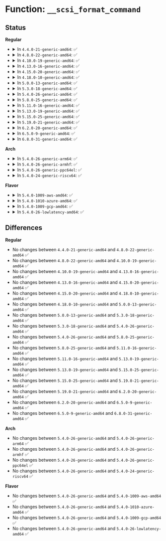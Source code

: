 # Function: <code>__scsi_format_command</code>

## Status
<b>Regular</b>
<ul>
<li>
<details>
<summary>In <code>4.4.0-21-generic-amd64</code>: ✅</summary>

```c
size_t __scsi_format_command(char * logbuf, size_t logbuf_len, const unsigned char * cdb, size_t cdb_len)
```

```json
{
  "name": "__scsi_format_command",
  "collision_type": "Unique Global",
  "inline_type": "No",
  "funcs": [
    {
      "addr": 18446744071584841984,
      "name": "__scsi_format_command",
      "external": true,
      "loc": "drivers/scsi/scsi_logging.c:197",
      "file": "drivers/scsi/scsi_logging.c",
      "inline": "seen, unknown",
      "caller_inline": [],
      "caller_func": [
        "drivers/ata/libata-eh.c:ata_eh_report"
      ]
    }
  ],
  "symbols": [
    {
      "addr": 18446744071584841984,
      "name": "__scsi_format_command",
      "section": ".text",
      "bind": "STB_GLOBAL",
      "size": 179
    }
  ]
}
```
</details>
</li>
<li>
<details>
<summary>In <code>4.8.0-22-generic-amd64</code>: ✅</summary>

```c
size_t __scsi_format_command(char * logbuf, size_t logbuf_len, const unsigned char * cdb, size_t cdb_len)
```

```json
{
  "name": "__scsi_format_command",
  "collision_type": "Unique Global",
  "inline_type": "No",
  "funcs": [
    {
      "addr": 18446744071585204592,
      "name": "__scsi_format_command",
      "external": true,
      "loc": "drivers/scsi/scsi_logging.c:197",
      "file": "drivers/scsi/scsi_logging.c",
      "inline": "seen, unknown",
      "caller_inline": [],
      "caller_func": [
        "drivers/ata/libata-eh.c:ata_eh_report"
      ]
    }
  ],
  "symbols": [
    {
      "addr": 18446744071585204592,
      "name": "__scsi_format_command",
      "section": ".text",
      "bind": "STB_GLOBAL",
      "size": 177
    }
  ]
}
```
</details>
</li>
<li>
<details>
<summary>In <code>4.10.0-19-generic-amd64</code>: ✅</summary>

```c
size_t __scsi_format_command(char * logbuf, size_t logbuf_len, const unsigned char * cdb, size_t cdb_len)
```

```json
{
  "name": "__scsi_format_command",
  "collision_type": "Unique Global",
  "inline_type": "No",
  "funcs": [
    {
      "addr": 18446744071585399296,
      "name": "__scsi_format_command",
      "external": true,
      "loc": "drivers/scsi/scsi_logging.c:197",
      "file": "drivers/scsi/scsi_logging.c",
      "inline": "seen, unknown",
      "caller_inline": [],
      "caller_func": [
        "drivers/ata/libata-eh.c:ata_eh_report"
      ]
    }
  ],
  "symbols": [
    {
      "addr": 18446744071585399296,
      "name": "__scsi_format_command",
      "section": ".text",
      "bind": "STB_GLOBAL",
      "size": 177
    }
  ]
}
```
</details>
</li>
<li>
<details>
<summary>In <code>4.13.0-16-generic-amd64</code>: ✅</summary>

```c
size_t __scsi_format_command(char * logbuf, size_t logbuf_len, const unsigned char * cdb, size_t cdb_len)
```

```json
{
  "name": "__scsi_format_command",
  "collision_type": "Unique Global",
  "inline_type": "No",
  "funcs": [
    {
      "addr": 18446744071585483808,
      "name": "__scsi_format_command",
      "external": true,
      "loc": "drivers/scsi/scsi_logging.c:197",
      "file": "drivers/scsi/scsi_logging.c",
      "inline": "seen, unknown",
      "caller_inline": [],
      "caller_func": [
        "drivers/scsi/scsi_debugfs.c:scsi_show_rq",
        "drivers/ata/libata-eh.c:ata_eh_link_report"
      ]
    }
  ],
  "symbols": [
    {
      "addr": 18446744071585483808,
      "name": "__scsi_format_command",
      "section": ".text",
      "bind": "STB_GLOBAL",
      "size": 186
    }
  ]
}
```
</details>
</li>
<li>
<details>
<summary>In <code>4.15.0-20-generic-amd64</code>: ✅</summary>

```c
size_t __scsi_format_command(char * logbuf, size_t logbuf_len, const unsigned char * cdb, size_t cdb_len)
```

```json
{
  "name": "__scsi_format_command",
  "collision_type": "Unique Global",
  "inline_type": "No",
  "funcs": [
    {
      "addr": 18446744071585915248,
      "name": "__scsi_format_command",
      "external": true,
      "loc": "drivers/scsi/scsi_logging.c:197",
      "file": "drivers/scsi/scsi_logging.c",
      "inline": "seen, unknown",
      "caller_inline": [],
      "caller_func": [
        "drivers/scsi/scsi_debugfs.c:scsi_show_rq",
        "drivers/ata/libata-eh.c:ata_eh_link_report"
      ]
    }
  ],
  "symbols": [
    {
      "addr": 18446744071585915248,
      "name": "__scsi_format_command",
      "section": ".text",
      "bind": "STB_GLOBAL",
      "size": 186
    }
  ]
}
```
</details>
</li>
<li>
<details>
<summary>In <code>4.18.0-10-generic-amd64</code>: ✅</summary>

```c
size_t __scsi_format_command(char * logbuf, size_t logbuf_len, const unsigned char * cdb, size_t cdb_len)
```

```json
{
  "name": "__scsi_format_command",
  "collision_type": "Unique Global",
  "inline_type": "No",
  "funcs": [
    {
      "addr": 18446744071586162480,
      "name": "__scsi_format_command",
      "external": true,
      "loc": "drivers/scsi/scsi_logging.c:197",
      "file": "drivers/scsi/scsi_logging.c",
      "inline": "seen, unknown",
      "caller_inline": [],
      "caller_func": [
        "drivers/scsi/scsi_debugfs.c:scsi_show_rq",
        "drivers/ata/libata-eh.c:ata_eh_link_report"
      ]
    }
  ],
  "symbols": [
    {
      "addr": 18446744071586162480,
      "name": "__scsi_format_command",
      "section": ".text",
      "bind": "STB_GLOBAL",
      "size": 202
    }
  ]
}
```
</details>
</li>
<li>
<details>
<summary>In <code>5.0.0-13-generic-amd64</code>: ✅</summary>

```c
size_t __scsi_format_command(char * logbuf, size_t logbuf_len, const unsigned char * cdb, size_t cdb_len)
```

```json
{
  "name": "__scsi_format_command",
  "collision_type": "Unique Global",
  "inline_type": "No",
  "funcs": [
    {
      "addr": 18446744071586304368,
      "name": "__scsi_format_command",
      "external": true,
      "loc": "drivers/scsi/scsi_logging.c:197",
      "file": "drivers/scsi/scsi_logging.c",
      "inline": "seen, unknown",
      "caller_inline": [],
      "caller_func": [
        "drivers/scsi/scsi_debugfs.c:scsi_show_rq",
        "drivers/ata/libata-eh.c:ata_eh_link_report"
      ]
    }
  ],
  "symbols": [
    {
      "addr": 18446744071586304368,
      "name": "__scsi_format_command",
      "section": ".text",
      "bind": "STB_GLOBAL",
      "size": 202
    }
  ]
}
```
</details>
</li>
<li>
<details>
<summary>In <code>5.3.0-18-generic-amd64</code>: ✅</summary>

```c
size_t __scsi_format_command(char * logbuf, size_t logbuf_len, const unsigned char * cdb, size_t cdb_len)
```

```json
{
  "name": "__scsi_format_command",
  "collision_type": "Unique Global",
  "inline_type": "No",
  "funcs": [
    {
      "addr": 18446744071586547472,
      "name": "__scsi_format_command",
      "external": true,
      "loc": "drivers/scsi/scsi_logging.c:196",
      "file": "drivers/scsi/scsi_logging.c",
      "inline": "seen, unknown",
      "caller_inline": [],
      "caller_func": [
        "drivers/scsi/scsi_debugfs.c:scsi_show_rq",
        "drivers/ata/libata-eh.c:ata_eh_link_report"
      ]
    }
  ],
  "symbols": [
    {
      "addr": 18446744071586547472,
      "name": "__scsi_format_command",
      "section": ".text",
      "bind": "STB_GLOBAL",
      "size": 203
    }
  ]
}
```
</details>
</li>
<li>
<details>
<summary>In <code>5.4.0-26-generic-amd64</code>: ✅</summary>

```c
size_t __scsi_format_command(char * logbuf, size_t logbuf_len, const unsigned char * cdb, size_t cdb_len)
```

```json
{
  "name": "__scsi_format_command",
  "collision_type": "Unique Global",
  "inline_type": "No",
  "funcs": [
    {
      "addr": 18446744071586694640,
      "name": "__scsi_format_command",
      "external": true,
      "loc": "drivers/scsi/scsi_logging.c:154",
      "file": "drivers/scsi/scsi_logging.c",
      "inline": "seen, unknown",
      "caller_inline": [],
      "caller_func": [
        "drivers/scsi/scsi_debugfs.c:scsi_show_rq",
        "drivers/ata/libata-eh.c:ata_eh_link_report"
      ]
    }
  ],
  "symbols": [
    {
      "addr": 18446744071586694640,
      "name": "__scsi_format_command",
      "section": ".text",
      "bind": "STB_GLOBAL",
      "size": 203
    }
  ]
}
```
</details>
</li>
<li>
<details>
<summary>In <code>5.8.0-25-generic-amd64</code>: ✅</summary>

```c
size_t __scsi_format_command(char * logbuf, size_t logbuf_len, const unsigned char * cdb, size_t cdb_len)
```

```json
{
  "name": "__scsi_format_command",
  "collision_type": "Unique Global",
  "inline_type": "No",
  "funcs": [
    {
      "addr": 18446744071587494208,
      "name": "__scsi_format_command",
      "external": true,
      "loc": "drivers/scsi/scsi_logging.c:154",
      "file": "drivers/scsi/scsi_logging.c",
      "inline": "seen, unknown",
      "caller_inline": [],
      "caller_func": [
        "drivers/scsi/scsi_debugfs.c:scsi_show_rq",
        "drivers/ata/libata-eh.c:ata_eh_link_report"
      ]
    }
  ],
  "symbols": [
    {
      "addr": 18446744071587494208,
      "name": "__scsi_format_command",
      "section": ".text",
      "bind": "STB_GLOBAL",
      "size": 203
    }
  ]
}
```
</details>
</li>
<li>
<details>
<summary>In <code>5.11.0-16-generic-amd64</code>: ✅</summary>

```c
size_t __scsi_format_command(char * logbuf, size_t logbuf_len, const unsigned char * cdb, size_t cdb_len)
```

```json
{
  "name": "__scsi_format_command",
  "collision_type": "Unique Global",
  "inline_type": "No",
  "funcs": [
    {
      "addr": 18446744071587561376,
      "name": "__scsi_format_command",
      "external": true,
      "loc": "drivers/scsi/scsi_logging.c:154",
      "file": "drivers/scsi/scsi_logging.c",
      "inline": "seen, unknown",
      "caller_inline": [],
      "caller_func": [
        "drivers/scsi/scsi_debugfs.c:scsi_show_rq",
        "drivers/ata/libata-eh.c:ata_eh_link_report"
      ]
    }
  ],
  "symbols": [
    {
      "addr": 18446744071587561376,
      "name": "__scsi_format_command",
      "section": ".text",
      "bind": "STB_GLOBAL",
      "size": 203
    }
  ]
}
```
</details>
</li>
<li>
<details>
<summary>In <code>5.13.0-19-generic-amd64</code>: ✅</summary>

```c
size_t __scsi_format_command(char * logbuf, size_t logbuf_len, const unsigned char * cdb, size_t cdb_len)
```

```json
{
  "name": "__scsi_format_command",
  "collision_type": "Unique Global",
  "inline_type": "No",
  "funcs": [
    {
      "addr": 18446744071587443232,
      "name": "__scsi_format_command",
      "external": true,
      "loc": "drivers/scsi/scsi_logging.c:154",
      "file": "drivers/scsi/scsi_logging.c",
      "inline": "seen, unknown",
      "caller_inline": [],
      "caller_func": [
        "drivers/scsi/scsi_debugfs.c:scsi_show_rq",
        "drivers/ata/libata-eh.c:ata_eh_link_report"
      ]
    }
  ],
  "symbols": [
    {
      "addr": 18446744071587443232,
      "name": "__scsi_format_command",
      "section": ".text",
      "bind": "STB_GLOBAL",
      "size": 203
    }
  ]
}
```
</details>
</li>
<li>
<details>
<summary>In <code>5.15.0-25-generic-amd64</code>: ✅</summary>

```c
size_t __scsi_format_command(char * logbuf, size_t logbuf_len, const unsigned char * cdb, size_t cdb_len)
```

```json
{
  "name": "__scsi_format_command",
  "collision_type": "Unique Global",
  "inline_type": "No",
  "funcs": [
    {
      "addr": 18446744071588016752,
      "name": "__scsi_format_command",
      "external": true,
      "loc": "drivers/scsi/scsi_logging.c:155",
      "file": "drivers/scsi/scsi_logging.c",
      "inline": "seen, unknown",
      "caller_inline": [],
      "caller_func": [
        "drivers/scsi/scsi_debugfs.c:scsi_show_rq",
        "drivers/ata/libata-eh.c:ata_eh_link_report"
      ]
    }
  ],
  "symbols": [
    {
      "addr": 18446744071588016752,
      "name": "__scsi_format_command",
      "section": ".text",
      "bind": "STB_GLOBAL",
      "size": 203
    }
  ]
}
```
</details>
</li>
<li>
<details>
<summary>In <code>5.19.0-21-generic-amd64</code>: ✅</summary>

```c
size_t __scsi_format_command(char * logbuf, size_t logbuf_len, const unsigned char * cdb, size_t cdb_len)
```

```json
{
  "name": "__scsi_format_command",
  "collision_type": "Unique Global",
  "inline_type": "No",
  "funcs": [
    {
      "addr": 18446744071589377712,
      "name": "__scsi_format_command",
      "external": true,
      "loc": "drivers/scsi/scsi_logging.c:157",
      "file": "drivers/scsi/scsi_logging.c",
      "inline": "seen, unknown",
      "caller_inline": [],
      "caller_func": [
        "drivers/scsi/scsi_debugfs.c:scsi_show_rq",
        "drivers/ata/libata-eh.c:ata_eh_link_report"
      ]
    }
  ],
  "symbols": [
    {
      "addr": 18446744071589377712,
      "name": "__scsi_format_command",
      "section": ".text",
      "bind": "STB_GLOBAL",
      "size": 217
    }
  ]
}
```
</details>
</li>
<li>
<details>
<summary>In <code>6.2.0-20-generic-amd64</code>: ✅</summary>

```c
size_t __scsi_format_command(char * logbuf, size_t logbuf_len, const unsigned char * cdb, size_t cdb_len)
```

```json
{
  "name": "__scsi_format_command",
  "collision_type": "Unique Global",
  "inline_type": "No",
  "funcs": [
    {
      "addr": 18446744071590949072,
      "name": "__scsi_format_command",
      "external": true,
      "loc": "drivers/scsi/scsi_logging.c:157",
      "file": "drivers/scsi/scsi_logging.c",
      "inline": "seen, unknown",
      "caller_inline": [],
      "caller_func": [
        "drivers/scsi/scsi_debugfs.c:scsi_show_rq",
        "drivers/ata/libata-eh.c:ata_eh_link_report"
      ]
    }
  ],
  "symbols": [
    {
      "addr": 18446744071590949072,
      "name": "__scsi_format_command",
      "section": ".text",
      "bind": "STB_GLOBAL",
      "size": 217
    }
  ]
}
```
</details>
</li>
<li>
<details>
<summary>In <code>6.5.0-9-generic-amd64</code>: ✅</summary>

```c
size_t __scsi_format_command(char * logbuf, size_t logbuf_len, const unsigned char * cdb, size_t cdb_len)
```

```json
{
  "name": "__scsi_format_command",
  "collision_type": "Unique Global",
  "inline_type": "No",
  "funcs": [
    {
      "addr": 18446744071591293152,
      "name": "__scsi_format_command",
      "external": true,
      "loc": "drivers/scsi/scsi_logging.c:157",
      "file": "drivers/scsi/scsi_logging.c",
      "inline": "seen, unknown",
      "caller_inline": [],
      "caller_func": [
        "drivers/scsi/scsi_debugfs.c:scsi_show_rq",
        "drivers/ata/libata-eh.c:ata_eh_link_report"
      ]
    }
  ],
  "symbols": [
    {
      "addr": 18446744071591293152,
      "name": "__scsi_format_command",
      "section": ".text",
      "bind": "STB_GLOBAL",
      "size": 208
    }
  ]
}
```
</details>
</li>
<li>
<details>
<summary>In <code>6.8.0-31-generic-amd64</code>: ✅</summary>

```c
size_t __scsi_format_command(char * logbuf, size_t logbuf_len, const unsigned char * cdb, size_t cdb_len)
```

```json
{
  "name": "__scsi_format_command",
  "collision_type": "Unique Global",
  "inline_type": "No",
  "funcs": [
    {
      "addr": 18446744071591641040,
      "name": "__scsi_format_command",
      "external": true,
      "loc": "drivers/scsi/scsi_logging.c:157",
      "file": "drivers/scsi/scsi_logging.c",
      "inline": "seen, unknown",
      "caller_inline": [],
      "caller_func": [
        "drivers/scsi/scsi_debugfs.c:scsi_show_rq",
        "drivers/scsi/scsi_debugfs.c:scsi_show_rq",
        "drivers/ata/libata-eh.c:ata_eh_link_report"
      ]
    }
  ],
  "symbols": [
    {
      "addr": 18446744071591641040,
      "name": "__scsi_format_command",
      "section": ".text",
      "bind": "STB_GLOBAL",
      "size": 208
    }
  ]
}
```
</details>
</li>
</ul>
<b>Arch</b>
<ul>
<li>
<details>
<summary>In <code>5.4.0-26-generic-arm64</code>: ✅</summary>

```c
size_t __scsi_format_command(char * logbuf, size_t logbuf_len, const unsigned char * cdb, size_t cdb_len)
```

```json
{
  "name": "__scsi_format_command",
  "collision_type": "Unique Global",
  "inline_type": "No",
  "funcs": [
    {
      "addr": 18446603336499602976,
      "name": "__scsi_format_command",
      "external": true,
      "loc": "drivers/scsi/scsi_logging.c:154",
      "file": "drivers/scsi/scsi_logging.c",
      "inline": "seen, unknown",
      "caller_inline": [],
      "caller_func": [
        "drivers/scsi/scsi_debugfs.c:scsi_show_rq",
        "drivers/ata/libata-eh.c:ata_eh_link_report"
      ]
    }
  ],
  "symbols": [
    {
      "addr": 18446603336499602976,
      "name": "__scsi_format_command",
      "section": ".text",
      "bind": "STB_GLOBAL",
      "size": 244
    }
  ]
}
```
</details>
</li>
<li>
<details>
<summary>In <code>5.4.0-26-generic-armhf</code>: ✅</summary>

```c
size_t __scsi_format_command(char * logbuf, size_t logbuf_len, const unsigned char * cdb, size_t cdb_len)
```

```json
{
  "name": "__scsi_format_command",
  "collision_type": "Unique Global",
  "inline_type": "No",
  "funcs": [
    {
      "addr": 3232059528,
      "name": "__scsi_format_command",
      "external": true,
      "loc": "drivers/scsi/scsi_logging.c:154",
      "file": "drivers/scsi/scsi_logging.c",
      "inline": "seen, unknown",
      "caller_inline": [],
      "caller_func": [
        "drivers/scsi/scsi_debugfs.c:scsi_show_rq",
        "drivers/ata/libata-eh.c:ata_eh_link_report"
      ]
    }
  ],
  "symbols": [
    {
      "addr": 3232059528,
      "name": "__scsi_format_command",
      "section": ".text",
      "bind": "STB_GLOBAL",
      "size": 176
    }
  ]
}
```
</details>
</li>
<li>
<details>
<summary>In <code>5.4.0-26-generic-ppc64el</code>: ✅</summary>

```c
size_t __scsi_format_command(char * logbuf, size_t logbuf_len, const unsigned char * cdb, size_t cdb_len)
```

```json
{
  "name": "__scsi_format_command",
  "collision_type": "Unique Global",
  "inline_type": "No",
  "funcs": [
    {
      "addr": 13835058055292906688,
      "name": "__scsi_format_command",
      "external": true,
      "loc": "drivers/scsi/scsi_logging.c:154",
      "file": "drivers/scsi/scsi_logging.c",
      "inline": "seen, unknown",
      "caller_inline": [],
      "caller_func": [
        "drivers/scsi/scsi_debugfs.c:scsi_show_rq",
        "drivers/ata/libata-eh.c:ata_eh_link_report"
      ]
    }
  ],
  "symbols": [
    {
      "addr": 13835058055292906688,
      "name": "__scsi_format_command",
      "section": ".text",
      "bind": "STB_GLOBAL",
      "size": 312
    }
  ]
}
```
</details>
</li>
<li>
<details>
<summary>In <code>5.4.0-24-generic-riscv64</code>: ✅</summary>

```c
size_t __scsi_format_command(char * logbuf, size_t logbuf_len, const unsigned char * cdb, size_t cdb_len)
```

```json
{
  "name": "__scsi_format_command",
  "collision_type": "Unique Global",
  "inline_type": "No",
  "funcs": [
    {
      "addr": 18446743936276790992,
      "name": "__scsi_format_command",
      "external": true,
      "loc": "drivers/scsi/scsi_logging.c:154",
      "file": "drivers/scsi/scsi_logging.c",
      "inline": "seen, unknown",
      "caller_inline": [],
      "caller_func": [
        "drivers/scsi/scsi_debugfs.c:scsi_show_rq",
        "drivers/ata/libata-eh.c:ata_eh_link_report"
      ]
    }
  ],
  "symbols": [
    {
      "addr": 18446743936276790992,
      "name": "__scsi_format_command",
      "section": ".text",
      "bind": "STB_GLOBAL",
      "size": 208
    }
  ]
}
```
</details>
</li>
</ul>
<b>Flavor</b>
<ul>
<li>
<details>
<summary>In <code>5.4.0-1009-aws-amd64</code>: ✅</summary>

```c
size_t __scsi_format_command(char * logbuf, size_t logbuf_len, const unsigned char * cdb, size_t cdb_len)
```

```json
{
  "name": "__scsi_format_command",
  "collision_type": "Unique Global",
  "inline_type": "No",
  "funcs": [
    {
      "addr": 18446744071586385120,
      "name": "__scsi_format_command",
      "external": true,
      "loc": "drivers/scsi/scsi_logging.c:154",
      "file": "drivers/scsi/scsi_logging.c",
      "inline": "seen, unknown",
      "caller_inline": [],
      "caller_func": [
        "drivers/scsi/scsi_debugfs.c:scsi_show_rq",
        "drivers/ata/libata-eh.c:ata_eh_link_report"
      ]
    }
  ],
  "symbols": [
    {
      "addr": 18446744071586385120,
      "name": "__scsi_format_command",
      "section": ".text",
      "bind": "STB_GLOBAL",
      "size": 203
    }
  ]
}
```
</details>
</li>
<li>
<details>
<summary>In <code>5.4.0-1010-azure-amd64</code>: ✅</summary>

```c
size_t __scsi_format_command(char * logbuf, size_t logbuf_len, const unsigned char * cdb, size_t cdb_len)
```

```json
{
  "name": "__scsi_format_command",
  "collision_type": "Unique Global",
  "inline_type": "No",
  "funcs": [
    {
      "addr": 18446744071586226432,
      "name": "__scsi_format_command",
      "external": true,
      "loc": "drivers/scsi/scsi_logging.c:154",
      "file": "drivers/scsi/scsi_logging.c",
      "inline": "seen, unknown",
      "caller_inline": [],
      "caller_func": [
        "drivers/scsi/scsi_debugfs.c:scsi_show_rq",
        "drivers/ata/libata-eh.c:ata_eh_link_report"
      ]
    }
  ],
  "symbols": [
    {
      "addr": 18446744071586226432,
      "name": "__scsi_format_command",
      "section": ".text",
      "bind": "STB_GLOBAL",
      "size": 203
    }
  ]
}
```
</details>
</li>
<li>
<details>
<summary>In <code>5.4.0-1009-gcp-amd64</code>: ✅</summary>

```c
size_t __scsi_format_command(char * logbuf, size_t logbuf_len, const unsigned char * cdb, size_t cdb_len)
```

```json
{
  "name": "__scsi_format_command",
  "collision_type": "Unique Global",
  "inline_type": "No",
  "funcs": [
    {
      "addr": 18446744071586642608,
      "name": "__scsi_format_command",
      "external": true,
      "loc": "drivers/scsi/scsi_logging.c:154",
      "file": "drivers/scsi/scsi_logging.c",
      "inline": "seen, unknown",
      "caller_inline": [],
      "caller_func": [
        "drivers/scsi/scsi_debugfs.c:scsi_show_rq",
        "drivers/ata/libata-eh.c:ata_eh_link_report"
      ]
    }
  ],
  "symbols": [
    {
      "addr": 18446744071586642608,
      "name": "__scsi_format_command",
      "section": ".text",
      "bind": "STB_GLOBAL",
      "size": 203
    }
  ]
}
```
</details>
</li>
<li>
<details>
<summary>In <code>5.4.0-26-lowlatency-amd64</code>: ✅</summary>

```c
size_t __scsi_format_command(char * logbuf, size_t logbuf_len, const unsigned char * cdb, size_t cdb_len)
```

```json
{
  "name": "__scsi_format_command",
  "collision_type": "Unique Global",
  "inline_type": "No",
  "funcs": [
    {
      "addr": 18446744071586755152,
      "name": "__scsi_format_command",
      "external": true,
      "loc": "drivers/scsi/scsi_logging.c:154",
      "file": "drivers/scsi/scsi_logging.c",
      "inline": "seen, unknown",
      "caller_inline": [],
      "caller_func": [
        "drivers/scsi/scsi_debugfs.c:scsi_show_rq",
        "drivers/ata/libata-eh.c:ata_eh_link_report"
      ]
    }
  ],
  "symbols": [
    {
      "addr": 18446744071586755152,
      "name": "__scsi_format_command",
      "section": ".text",
      "bind": "STB_GLOBAL",
      "size": 203
    }
  ]
}
```
</details>
</li>
</ul>

## Differences
<b>Regular</b>
<ul>
<li>
No changes between <code>4.4.0-21-generic-amd64</code> and <code>4.8.0-22-generic-amd64</code> ✅
</li>
<li>
No changes between <code>4.8.0-22-generic-amd64</code> and <code>4.10.0-19-generic-amd64</code> ✅
</li>
<li>
No changes between <code>4.10.0-19-generic-amd64</code> and <code>4.13.0-16-generic-amd64</code> ✅
</li>
<li>
No changes between <code>4.13.0-16-generic-amd64</code> and <code>4.15.0-20-generic-amd64</code> ✅
</li>
<li>
No changes between <code>4.15.0-20-generic-amd64</code> and <code>4.18.0-10-generic-amd64</code> ✅
</li>
<li>
No changes between <code>4.18.0-10-generic-amd64</code> and <code>5.0.0-13-generic-amd64</code> ✅
</li>
<li>
No changes between <code>5.0.0-13-generic-amd64</code> and <code>5.3.0-18-generic-amd64</code> ✅
</li>
<li>
No changes between <code>5.3.0-18-generic-amd64</code> and <code>5.4.0-26-generic-amd64</code> ✅
</li>
<li>
No changes between <code>5.4.0-26-generic-amd64</code> and <code>5.8.0-25-generic-amd64</code> ✅
</li>
<li>
No changes between <code>5.8.0-25-generic-amd64</code> and <code>5.11.0-16-generic-amd64</code> ✅
</li>
<li>
No changes between <code>5.11.0-16-generic-amd64</code> and <code>5.13.0-19-generic-amd64</code> ✅
</li>
<li>
No changes between <code>5.13.0-19-generic-amd64</code> and <code>5.15.0-25-generic-amd64</code> ✅
</li>
<li>
No changes between <code>5.15.0-25-generic-amd64</code> and <code>5.19.0-21-generic-amd64</code> ✅
</li>
<li>
No changes between <code>5.19.0-21-generic-amd64</code> and <code>6.2.0-20-generic-amd64</code> ✅
</li>
<li>
No changes between <code>6.2.0-20-generic-amd64</code> and <code>6.5.0-9-generic-amd64</code> ✅
</li>
<li>
No changes between <code>6.5.0-9-generic-amd64</code> and <code>6.8.0-31-generic-amd64</code> ✅
</li>
</ul>
<b>Arch</b>
<ul>
<li>
No changes between <code>5.4.0-26-generic-amd64</code> and <code>5.4.0-26-generic-arm64</code> ✅
</li>
<li>
No changes between <code>5.4.0-26-generic-amd64</code> and <code>5.4.0-26-generic-armhf</code> ✅
</li>
<li>
No changes between <code>5.4.0-26-generic-amd64</code> and <code>5.4.0-26-generic-ppc64el</code> ✅
</li>
<li>
No changes between <code>5.4.0-26-generic-amd64</code> and <code>5.4.0-24-generic-riscv64</code> ✅
</li>
</ul>
<b>Flavor</b>
<ul>
<li>
No changes between <code>5.4.0-26-generic-amd64</code> and <code>5.4.0-1009-aws-amd64</code> ✅
</li>
<li>
No changes between <code>5.4.0-26-generic-amd64</code> and <code>5.4.0-1010-azure-amd64</code> ✅
</li>
<li>
No changes between <code>5.4.0-26-generic-amd64</code> and <code>5.4.0-1009-gcp-amd64</code> ✅
</li>
<li>
No changes between <code>5.4.0-26-generic-amd64</code> and <code>5.4.0-26-lowlatency-amd64</code> ✅
</li>
</ul>
